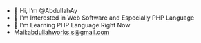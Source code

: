 - 👋 Hi, I’m @AbdullahAy
- 👀 I'm Interested in Web Software and Especially PHP Language
- 🌱 I'm Learning PHP Language Right Now
- Mail:abdullahworks.s@gmail.com


